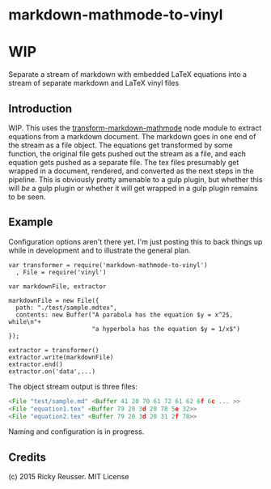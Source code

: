 # markdown-mathmode-to-vinyl

# WIP

Separate a stream of markdown with embedded LaTeX equations into a stream of separate markdown and LaTeX vinyl files


## Introduction

WIP. This uses the [transform-markdown-mathmode](https://www.npmjs.com/package/transform-markdown-mathmode) node module to extract equations from a markdown document. The markdown goes in one end of the stream as a file object. The equations get transformed by some function, the original file gets pushed out the stream as a file, and each equation gets pushed as a separate file. The tex files presumably get wrapped in a document, rendered, and converted as the next steps in the pipeline. This is obviously pretty amenable to a gulp plugin, but whether this will *be* a gulp plugin or whether it will get wrapped in a gulp plugin remains to be seen.


## Example

Configuration options aren't there yet. I'm just posting this to back things up while in development and to illustrate the general plan.

```
var transformer = require('markdown-mathmode-to-vinyl')
  , File = require('vinyl')

var markdownFile, extractor

markdownFile = new File({
  path: "./test/sample.mdtex",
  contents: new Buffer("A parabola has the equation $y = x^2$, while\n"+
                       "a hyperbola has the equation $y = 1/x$")
});

extractor = transformer()
extractor.write(markdownFile)
extractor.end()
extractor.on('data',...)
```

The object stream output is three files:

```javascript
<File "test/sample.md" <Buffer 41 20 70 61 72 61 62 6f 6c ... >>
<File "equation1.tex" <Buffer 79 20 3d 20 78 5e 32>>
<File "equation2.tex" <Buffer 79 20 3d 20 31 2f 78>>
```

Naming and configuration is in progress.




## Credits

(c) 2015 Ricky Reusser. MIT License
